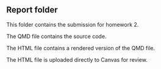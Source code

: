 Report folder
-----------------

This folder contains the submission for homework 2.

The QMD file contains the source code.

The HTML file contains a rendered version of the QMD file.

The HTML file is uploaded directly to Canvas for review.

